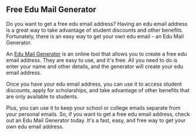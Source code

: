 ## Free Edu Mail Generator

Do you want to get a free edu email address? Having an edu email address is a great way to take advantage of student discounts and other benefits. Fortunately, there is an easy way to get your own edu email – an Edu Mail Generator.

An [Edu Mail Generator](https://tempumail.com/edu-mail-generator) is an online tool that allows you to create a free edu email address. They are easy to use, and it's free. All you need to do is enter your name and other details, and the generator will create your edu email address.

Once you have your edu email address, you can use it to access student discounts, apply for scholarships, and take advantage of other benefits that are only available to students.

Plus, you can use it to keep your school or college emails separate from your personal emails. So, if you want to get a free edu email address, check out an Edu Mail Generator today. It's a fast, easy, and free way to get your own edu email address.
